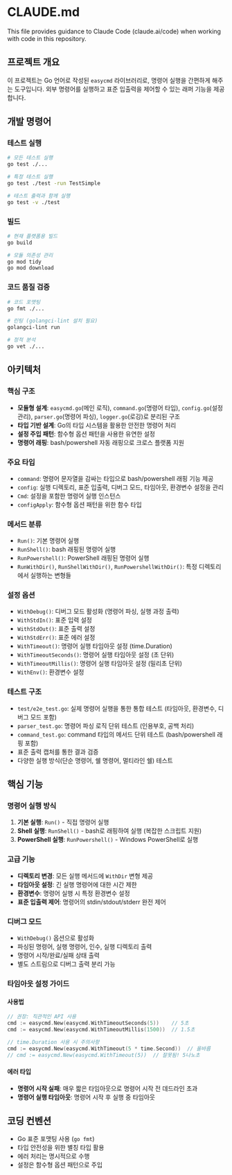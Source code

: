 # CLAUDE.md

This file provides guidance to Claude Code (claude.ai/code) when working with code in this repository.

## 프로젝트 개요

이 프로젝트는 Go 언어로 작성된 `easycmd` 라이브러리로, 명령어 실행을 간편하게 해주는 도구입니다. 외부 명령어를 실행하고 표준 입출력을 제어할 수 있는 래퍼 기능을 제공합니다.

## 개발 명령어

### 테스트 실행
```bash
# 모든 테스트 실행
go test ./...

# 특정 테스트 실행
go test ./test -run TestSimple

# 테스트 출력과 함께 실행
go test -v ./test
```

### 빌드
```bash
# 현재 플랫폼용 빌드
go build

# 모듈 의존성 관리
go mod tidy
go mod download
```

### 코드 품질 검증
```bash
# 코드 포맷팅
go fmt ./...

# 린팅 (golangci-lint 설치 필요)
golangci-lint run

# 정적 분석
go vet ./...
```

## 아키텍처

### 핵심 구조
- **모듈형 설계**: `easycmd.go`(메인 로직), `command.go`(명령어 타입), `config.go`(설정 관리), `parser.go`(명령어 파싱), `logger.go`(로깅)로 분리된 구조
- **타입 기반 설계**: Go의 타입 시스템을 활용한 안전한 명령어 처리
- **설정 주입 패턴**: 함수형 옵션 패턴을 사용한 유연한 설정
- **명령어 래핑**: bash/powershell 자동 래핑으로 크로스 플랫폼 지원

### 주요 타입
- `command`: 명령어 문자열을 감싸는 타입으로 bash/powershell 래핑 기능 제공
- `config`: 실행 디렉토리, 표준 입출력, 디버그 모드, 타임아웃, 환경변수 설정을 관리
- `Cmd`: 설정을 포함한 명령어 실행 인스턴스
- `configApply`: 함수형 옵션 패턴을 위한 함수 타입

### 메서드 분류
- `Run()`: 기본 명령어 실행
- `RunShell()`: bash 래핑된 명령어 실행
- `RunPowershell()`: PowerShell 래핑된 명령어 실행
- `RunWithDir()`, `RunShellWithDir()`, `RunPowershellWithDir()`: 특정 디렉토리에서 실행하는 변형들

### 설정 옵션
- `WithDebug()`: 디버그 모드 활성화 (명령어 파싱, 실행 과정 출력)
- `WithStdIn()`: 표준 입력 설정
- `WithStdOut()`: 표준 출력 설정
- `WithStdErr()`: 표준 에러 설정
- `WithTimeout()`: 명령어 실행 타임아웃 설정 (time.Duration)
- `WithTimeoutSeconds()`: 명령어 실행 타임아웃 설정 (초 단위)
- `WithTimeoutMillis()`: 명령어 실행 타임아웃 설정 (밀리초 단위)
- `WithEnv()`: 환경변수 설정

### 테스트 구조
- `test/e2e_test.go`: 실제 명령어 실행을 통한 통합 테스트 (타임아웃, 환경변수, 디버그 모드 포함)
- `parser_test.go`: 명령어 파싱 로직 단위 테스트 (인용부호, 공백 처리)
- `command_test.go`: command 타입의 메서드 단위 테스트 (bash/powershell 래핑 포함)
- 표준 출력 캡처를 통한 결과 검증
- 다양한 실행 방식(단순 명령어, 쉘 명령어, 멀티라인 쉘) 테스트

## 핵심 기능

### 명령어 실행 방식
1. **기본 실행**: `Run()` - 직접 명령어 실행
2. **Shell 실행**: `RunShell()` - bash로 래핑하여 실행 (복잡한 스크립트 지원)
3. **PowerShell 실행**: `RunPowershell()` - Windows PowerShell로 실행

### 고급 기능
- **디렉토리 변경**: 모든 실행 메서드에 `WithDir` 변형 제공
- **타임아웃 설정**: 긴 실행 명령어에 대한 시간 제한
- **환경변수**: 명령어 실행 시 특정 환경변수 설정
- **표준 입출력 제어**: 명령어의 stdin/stdout/stderr 완전 제어

### 디버그 모드
- `WithDebug()` 옵션으로 활성화
- 파싱된 명령어, 실행 명령어, 인수, 실행 디렉토리 출력
- 명령어 시작/완료/실패 상태 출력
- 별도 스트림으로 디버그 출력 분리 가능

### 타임아웃 설정 가이드
#### 사용법
```go
// 권장: 직관적인 API 사용
cmd := easycmd.New(easycmd.WithTimeoutSeconds(5))    // 5초
cmd := easycmd.New(easycmd.WithTimeoutMillis(1500))  // 1.5초

// time.Duration 사용 시 주의사항
cmd := easycmd.New(easycmd.WithTimeout(5 * time.Second))  // 올바름
// cmd := easycmd.New(easycmd.WithTimeout(5))  // 잘못됨! 5나노초
```

#### 에러 타입
- **명령어 시작 실패**: 매우 짧은 타임아웃으로 명령어 시작 전 데드라인 초과
- **명령어 실행 타임아웃**: 명령어 시작 후 실행 중 타임아웃

## 코딩 컨벤션

- Go 표준 포맷팅 사용 (`go fmt`)
- 타입 안전성을 위한 별칭 타입 활용
- 에러 처리는 명시적으로 수행
- 설정은 함수형 옵션 패턴으로 주입